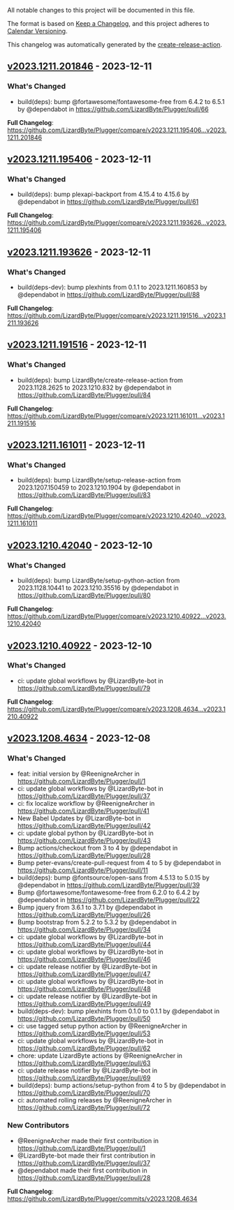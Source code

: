 <!-- # Changelog -->

All notable changes to this project will be documented in this file.

The format is based on [Keep a Changelog](https://keepachangelog.com/en/1.0.0/),
and this project adheres to [Calendar Versioning](https://calver.org/).

This changelog was automatically generated by the
[create-release-action](https://github.com/LizardByte/create-release-action).

## [v2023.1211.201846] - 2023-12-11

### What's Changed
* build(deps): bump @fortawesome/fontawesome-free from 6.4.2 to 6.5.1 by @dependabot in https://github.com/LizardByte/Plugger/pull/66


**Full Changelog**: https://github.com/LizardByte/Plugger/compare/v2023.1211.195406...v2023.1211.201846

## [v2023.1211.195406] - 2023-12-11

### What's Changed
* build(deps): bump plexapi-backport from 4.15.4 to 4.15.6 by @dependabot in https://github.com/LizardByte/Plugger/pull/61


**Full Changelog**: https://github.com/LizardByte/Plugger/compare/v2023.1211.193626...v2023.1211.195406

## [v2023.1211.193626] - 2023-12-11

### What's Changed
* build(deps-dev): bump plexhints from 0.1.1 to 2023.1211.160853 by @dependabot in https://github.com/LizardByte/Plugger/pull/88


**Full Changelog**: https://github.com/LizardByte/Plugger/compare/v2023.1211.191516...v2023.1211.193626

## [v2023.1211.191516] - 2023-12-11

### What's Changed
* build(deps): bump LizardByte/create-release-action from 2023.1128.2625 to 2023.1210.832 by @dependabot in https://github.com/LizardByte/Plugger/pull/84


**Full Changelog**: https://github.com/LizardByte/Plugger/compare/v2023.1211.161011...v2023.1211.191516

## [v2023.1211.161011] - 2023-12-11

### What's Changed
* build(deps): bump LizardByte/setup-release-action from 2023.1207.150459 to 2023.1210.1904 by @dependabot in https://github.com/LizardByte/Plugger/pull/83


**Full Changelog**: https://github.com/LizardByte/Plugger/compare/v2023.1210.42040...v2023.1211.161011

## [v2023.1210.42040] - 2023-12-10

### What's Changed
* build(deps): bump LizardByte/setup-python-action from 2023.1128.10441 to 2023.1210.35516 by @dependabot in https://github.com/LizardByte/Plugger/pull/80


**Full Changelog**: https://github.com/LizardByte/Plugger/compare/v2023.1210.40922...v2023.1210.42040

## [v2023.1210.40922] - 2023-12-10

### What's Changed
* ci: update global workflows by @LizardByte-bot in https://github.com/LizardByte/Plugger/pull/79


**Full Changelog**: https://github.com/LizardByte/Plugger/compare/v2023.1208.4634...v2023.1210.40922

## [v2023.1208.4634] - 2023-12-08

### What's Changed
* feat: initial version by @ReenigneArcher in https://github.com/LizardByte/Plugger/pull/1
* ci: update global workflows by @LizardByte-bot in https://github.com/LizardByte/Plugger/pull/37
* ci: fix localize workflow by @ReenigneArcher in https://github.com/LizardByte/Plugger/pull/41
* New Babel Updates by @LizardByte-bot in https://github.com/LizardByte/Plugger/pull/42
* ci: update global python by @LizardByte-bot in https://github.com/LizardByte/Plugger/pull/43
* Bump actions/checkout from 3 to 4 by @dependabot in https://github.com/LizardByte/Plugger/pull/28
* Bump peter-evans/create-pull-request from 4 to 5 by @dependabot in https://github.com/LizardByte/Plugger/pull/11
* build(deps): bump @fontsource/open-sans from 4.5.13 to 5.0.15 by @dependabot in https://github.com/LizardByte/Plugger/pull/39
* Bump @fortawesome/fontawesome-free from 6.2.0 to 6.4.2 by @dependabot in https://github.com/LizardByte/Plugger/pull/22
* Bump jquery from 3.6.1 to 3.7.1 by @dependabot in https://github.com/LizardByte/Plugger/pull/26
* Bump bootstrap from 5.2.2 to 5.3.2 by @dependabot in https://github.com/LizardByte/Plugger/pull/34
* ci: update global workflows by @LizardByte-bot in https://github.com/LizardByte/Plugger/pull/44
* ci: update global workflows by @LizardByte-bot in https://github.com/LizardByte/Plugger/pull/46
* ci: update release notifier by @LizardByte-bot in https://github.com/LizardByte/Plugger/pull/47
* ci: update global workflows by @LizardByte-bot in https://github.com/LizardByte/Plugger/pull/48
* ci: update release notifier by @LizardByte-bot in https://github.com/LizardByte/Plugger/pull/49
* build(deps-dev): bump plexhints from 0.1.0 to 0.1.1 by @dependabot in https://github.com/LizardByte/Plugger/pull/50
* ci: use tagged setup python action by @ReenigneArcher in https://github.com/LizardByte/Plugger/pull/53
* ci: update global workflows by @LizardByte-bot in https://github.com/LizardByte/Plugger/pull/62
* chore: update LizardByte actions by @ReenigneArcher in https://github.com/LizardByte/Plugger/pull/63
* ci: update release notifier by @LizardByte-bot in https://github.com/LizardByte/Plugger/pull/69
* build(deps): bump actions/setup-python from 4 to 5 by @dependabot in https://github.com/LizardByte/Plugger/pull/70
* ci: automated rolling releases by @ReenigneArcher in https://github.com/LizardByte/Plugger/pull/72

### New Contributors
* @ReenigneArcher made their first contribution in https://github.com/LizardByte/Plugger/pull/1
* @LizardByte-bot made their first contribution in https://github.com/LizardByte/Plugger/pull/37
* @dependabot made their first contribution in https://github.com/LizardByte/Plugger/pull/28

**Full Changelog**: https://github.com/LizardByte/Plugger/commits/v2023.1208.4634

[v2023.1211.201846]: https://github.com/LizardByte/Plugger/releases/tag/v2023.1211.201846
[v2023.1211.195406]: https://github.com/LizardByte/Plugger/releases/tag/v2023.1211.195406
[v2023.1211.193626]: https://github.com/LizardByte/Plugger/releases/tag/v2023.1211.193626
[v2023.1211.191516]: https://github.com/LizardByte/Plugger/releases/tag/v2023.1211.191516
[v2023.1211.161011]: https://github.com/LizardByte/Plugger/releases/tag/v2023.1211.161011
[v2023.1210.42040]: https://github.com/LizardByte/Plugger/releases/tag/v2023.1210.42040
[v2023.1210.40922]: https://github.com/LizardByte/Plugger/releases/tag/v2023.1210.40922
[v2023.1208.4634]: https://github.com/LizardByte/Plugger/releases/tag/v2023.1208.4634
